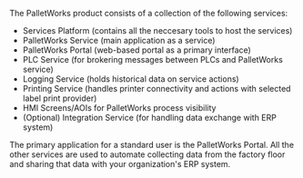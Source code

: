 The PalletWorks product consists of a collection of the following services:

<ul>
    <li>Services Platform (contains all the neccesary tools to host the services)</li>
    <li>PalletWorks Service (main application as a service)</li>
    <li>PalletWorks Portal (web-based portal as a primary interface)</li>
    <li>PLC Service (for brokering messages between PLCs and PalletWorks service)</li>
    <li>Logging Service (holds historical data on service actions)</li>
    <li>Printing Service (handles printer connectivity and actions with selected label print provider)</li>
    <li>HMI Screens/AOIs for PalletWorks process visibility</li>
    <li>(Optional) Integration Service (for handling data exchange with ERP system)</li>
</ul>

The primary application for a standard user is the PalletWorks Portal. All the other services are used to automate collecting data from the factory floor and sharing that data with your organization's ERP system.